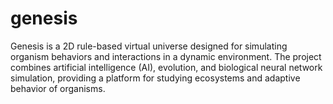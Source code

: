 # genesis
Genesis is a 2D rule-based virtual universe designed for simulating organism behaviors and interactions in a dynamic environment. The project combines artificial intelligence (AI), evolution, and biological neural network simulation, providing a platform for studying ecosystems and adaptive behavior of organisms.
